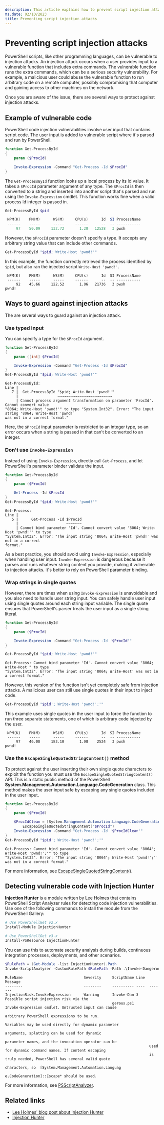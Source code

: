 ```yaml
---
description: This article explains how to prevent script injection attacks using single quote escaping.
ms.date: 02/10/2023
title: Preventing script injection attacks
---
```

# Preventing script injection attacks

PowerShell scripts, like other programming languages, can be vulnerable to injection attacks. An
injection attack occurs when a user provides input to a vulnerable function that includes extra
commands. The vulnerable function runs the extra commands, which can be a serious security
vulnerability. For example, a malicious user could abuse the vulnerable function to run arbitrary
code on a remote computer, possibly compromising that computer and gaining access to other machines
on the network.

Once you are aware of the issue, there are several ways to protect against injection attacks.

## Example of vulnerable code

PowerShell code injection vulnerabilities involve user input that contains script code. The user
input is added to vulnerable script where it's parsed and run by PowerShell.

```powershell
function Get-ProcessById
{
    param ($ProcId)

    Invoke-Expression -Command "Get-Process -Id $ProcId"
}
```

The `Get-ProcessById` function looks up a local process by its Id value. It takes a `$ProcId`
parameter argument of any type. The `$ProcId` is then converted to a string and inserted into
another script that's parsed and run using the `Invoke-Expression` cmdlet. This function works fine
when a valid process Id integer is passed in.

```powershell
Get-ProcessById $pid

 NPM(K)    PM(M)      WS(M)     CPU(s)      Id  SI ProcessName
 ------    -----      -----     ------      --  -- -----------
     97    50.09     132.72       1.20   12528   3 pwsh
```

However, the `$ProcId` parameter doesn't specify a type. It accepts any arbitrary string value that
can include other commands.

```powershell
Get-ProcessById "$pid; Write-Host 'pwnd!'"
```

In this example, the function correctly retrieved the process identified by `$pid`, but also ran the
injected script `Write-Host 'pwnd!'`.

```Output
 NPM(K)    PM(M)      WS(M)     CPU(s)      Id  SI ProcessName
 ------    -----      -----     ------      --  -- -----------
     92    45.66     122.52       1.06   21736   3 pwsh
pwnd!
```

## Ways to guard against injection attacks

The are several ways to guard against an injection attack.

### Use typed input

You can specify a type for the `$ProcId` argument.

```powershell
function Get-ProcessById
{
    param ([int] $ProcId)

    Invoke-Expression -Command "Get-Process -Id $ProcId"
}
Get-ProcessById "$pid; Write-Host 'pwnd!'"
```

```Output
Get-ProcessById:
Line |
   7 |  Get-ProcessById "$pid; Write-Host 'pwnd!'"
     |                  ~~~~~~~~~~~~~~~~~~~~~~~~~
     | Cannot process argument transformation on parameter 'ProcId'. Cannot convert value
"8064; Write-Host 'pwnd!'" to type "System.Int32". Error: "The input string '8064; Write-Host 'pwnd!'
was not in a correct format."
```

Here, the `$ProcId` input parameter is restricted to an integer type, so an error occurs when a
string is passed in that can't be converted to an integer.

### Don't use `Invoke-Expression`

Instead of using `Invoke-Expression`, directly call `Get-Process`, and let PowerShell's parameter
binder validate the input.

```powershell
function Get-ProcessById
{
    param ($ProcId)

    Get-Process -Id $ProcId
}
Get-ProcessById "$pid; Write-Host 'pwnd!'"
```

```Output
Get-Process:
Line |
   5 |      Get-Process -Id $ProcId
     |                      ~~~~~~~
     | Cannot bind parameter 'Id'. Cannot convert value "8064; Write-Host 'pwnd!'" to type
"System.Int32". Error: "The input string '8064; Write-Host 'pwnd!' was not in a correct
format."
```

As a best practice, you should avoid using `Invoke-Expression`, especially when handling user input.
`Invoke-Expression` is dangerous because it parses and runs whatever string content you provide,
making it vulnerable to injection attacks. It's better to rely on PowerShell parameter binding.

### Wrap strings in single quotes

However, there are times when using `Invoke-Expression` is unavoidable and you also need to handle
user string input. You can safely handle user input using single quotes around each string input
variable. The single quote ensures that PowerShell's parser treats the user input as a single string
literal.

```powershell
function Get-ProcessById
{
    param ($ProcId)

    Invoke-Expression -Command "Get-Process -Id '$ProcId'"
}

Get-ProcessById "$pid; Write-Host 'pwnd!'"
```

```Output
Get-Process: Cannot bind parameter 'Id'. Cannot convert value "8064; Write-Host " to type
"System.Int32". Error: "The input string '8064; Write-Host' was not in a correct format."
```

However, this version of the function isn't yet completely safe from injection attacks. A malicious
user can still use single quotes in their input to inject code.

```powershell
Get-ProcessById "$pid'; Write-Host 'pwnd!';'"
```

This example uses single quotes in the user input to force the function to run three separate
statements, one of which is arbitrary code injected by the user.

```Output
 NPM(K)    PM(M)      WS(M)     CPU(s)      Id  SI ProcessName
 ------    -----      -----     ------      --  -- -----------
     97    46.08     183.10       1.08    2524   3 pwsh
pwnd!
```

### Use the `EscapeSingleQuotedStringContent()` method

To protect against the user inserting their own single quote characters to exploit the function you
must use the `EscapeSingleQuotedStringContent()` API. This is a static public method of the PowerShell
**System.Management.Automation.Language.CodeGeneration** class. This method makes the user input safe
by escaping any single quotes included in the user input.

```powershell
function Get-ProcessById
{
    param ($ProcId)

    $ProcIdClean = [System.Management.Automation.Language.CodeGeneration]::
        EscapeSingleQuotedStringContent("$ProcId")
    Invoke-Expression -Command "Get-Process -Id '$ProcIdClean'"
}
Get-ProcessById "$pid'; Write-Host 'pwnd!';'"
```

```Output
Get-Process: Cannot bind parameter 'Id'. Cannot convert value "8064'; Write-Host 'pwnd!';'" to type
"System.Int32". Error: "The input string '8064'; Write-Host 'pwnd!';'' was not in a correct format."
```

For more information, see [EscapeSingleQuotedStringContent()][01].

## Detecting vulnerable code with Injection Hunter

**Injection Hunter** is a module written by Lee Holmes that contains PowerShell Script Analyzer
rules for detecting code injection vulnerabilities. Use one of the following commands to install the
module from the PowerShell Gallery:

```powershell
# Use PowerShellGet v2.x
Install-Module InjectionHunter

# Use PowerShellGet v3.x
Install-PSResource InjectionHunter
```

You can use this to automate security analysis during builds, continuous integration processes,
deployments, and other scenarios.

```powershell
$RulePath = (Get-Module -list InjectionHunter).Path
Invoke-ScriptAnalyzer -CustomRulePath $RulePath -Path .\Invoke-Dangerous.ps1
```

```Output
RuleName                            Severity     ScriptName Line  Message
--------                            --------     ---------- ----  -------
InjectionRisk.InvokeExpression      Warning      Invoke-Dan 3     Possible script injection risk via the
                                                 gerous.ps1       Invoke-Expression cmdlet. Untrusted input can cause
                                                                  arbitrary PowerShell expressions to be run.
                                                                  Variables may be used directly for dynamic parameter
                                                                  arguments, splatting can be used for dynamic
                                                                  parameter names, and the invocation operator can be
                                                                  used for dynamic command names. If content escaping
                                                                  is truly needed, PowerShell has several valid quote
                                                                  characters, so  [System.Management.Automation.Languag
                                                                  e.CodeGeneration]::Escape* should be used.
```

For more information, see [PSScriptAnalyzer][02].

<!-- TODO: Add instructions for VS Code once it gets fixed -->

## Related links

- [Lee Holmes' blog post about Injection Hunter][03]
- [Injection Hunter][04]

<!-- link references -->
[01]: /dotnet/api/system.management.automation.language.codegeneration.escapesinglequotedstringcontent
[02]: /powershell/utility-modules/psscriptanalyzer/overview
[03]: https://devblogs.microsoft.com/powershell/powershell-injection-hunter-security-auditing-for-powershell-scripts/
[04]: https://www.powershellgallery.com/packages/InjectionHunter
